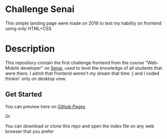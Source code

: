 # Challenge Senai

This simple landing page were made on 2016 to test my hability on frontend using only HTML+CSS

# Description 

This repository contain the first challenge frontend from the course "Web-Mobile developer" on [Senai](https://informatica.sp.senai.br/), used to level the knowledge of all students that were there.
I admit that frontend weren't my dream that time :) and I coded thinkin' only on desktop view.

## Get Started 

You can preview here on [Github Pages](https://lucassantosf.github.io/challengeSenai/)

Or

You can download or clone this repo and open the index file on any web browser that you prefer

